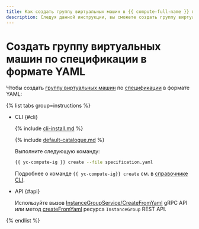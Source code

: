 ```yaml
---
title: Как создать группу виртуальных машин в {{ compute-full-name }} по спецификации в формате YAML
description: Следуя данной инструкции, вы сможете создать группу виртуальных машин по спецификации в формате YAML.
---
```


# Создать группу виртуальных машин по спецификации в формате YAML

Чтобы создать [группу виртуальных машин](../../concepts/instance-groups/index.md) по [спецификации](../../concepts/instance-groups/specification.md) в формате YAML:

{% list tabs group=instructions %}

- CLI {#cli}

  {% include [cli-install.md](../../../_includes/cli-install.md) %}

  {% include [default-catalogue.md](../../../_includes/default-catalogue.md) %}

  Выполните следующую команду:

  ```bash
  {{ yc-compute-ig }} create --file specification.yaml
  ```

  Подробнее о команде `{{ yc-compute-ig}} create` см. в [справочнике CLI](../../../cli/cli-ref/managed-services/compute/instance-group/create.md).

- API {#api}

  Используйте вызов [InstanceGroupService/CreateFromYaml](../../instancegroup/api-ref/grpc/InstanceGroup/createFromYaml.md) gRPC API или метод [createFromYaml](../../instancegroup/api-ref/InstanceGroup/createFromYaml.md) ресурса `InstanceGroup` REST API.

{% endlist %}